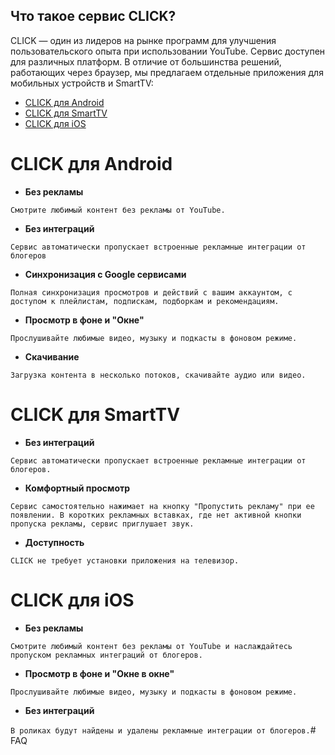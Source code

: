 ## Что такое сервис CLICK?


CLICK — один из лидеров на рынке программ для улучшения пользовательского опыта при использовании YouTube. Сервис доступен для различных платформ. В отличие от большинства решений, работающих через браузер, мы предлагаем отдельные приложения для мобильных устройств и SmartTV:

- [CLICK для Android](/overview_android.md)
- [CLICK для SmartTV](/overview_tv.md)
- [CLICK для iOS](/overview_ios.md)


# CLICK для Android


- **Без рекламы**

`Смотрите любимый контент без рекламы от YouTube.`

- **Без интеграций**

`Сервис автоматически пропускает встроенные рекламные интеграции от блогеров`

- **Синхронизация c Google сервисами**

`Полная синхронизация просмотров и действий с вашим аккаунтом, с доступом к плейлистам, подпискам, подборкам и рекомендациям.`

- **Просмотр в фоне и "Окне"**

`Прослушивайте любимые видео, музыку и подкасты в фоновом режиме.`

- **Скачивание**

`Загрузка контента в несколько потоков, скачивайте аудио или видео.`



# CLICK для SmartTV

- **Без интеграций**

`Сервис автоматически пропускает встроенные рекламные интеграции от блогеров.`

- **Комфортный просмотр**

`Сервис самостоятельно нажимает на кнопку "Пропустить рекламу" при ее появлении. В коротких рекламных вставках, где нет активной кнопки пропуска рекламы, сервис приглушает звук.`

- **Доступность**

`CLICK не требует установки приложения на телевизор.`




# CLICK для iOS

- **Без рекламы**

`Смотрите любимый контент без рекламы от YouTube и наслаждайтесь пропуском рекламных интеграций от блогеров.`

- **Просмотр в фоне и "Окне в окне"**

`Прослушивайте любимые видео, музыку и подкасты в фоновом режиме.`

- **Без интеграций**

`В роликах будут найдены и удалены рекламные интеграции от блогеров.`# FAQ
